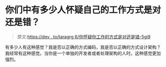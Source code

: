 # 你们中有多少人怀疑自己的工作方式是对还是错？

> 原文:[https://dev . to/taragrg 6/你怀疑你工作的方式是对还是错-5gi9](https://dev.to/taragrg6/how-many-of-you-doubts-the-way-you-work-is-right-or-wrong-5gi9)

有多少人有这种感觉？我是否以正确的方式编码，我是否以正确的方式设计架构？我经常有这种感觉。当你是一个单独的开发者或者处理架构的人时。这种感觉更加强烈。
